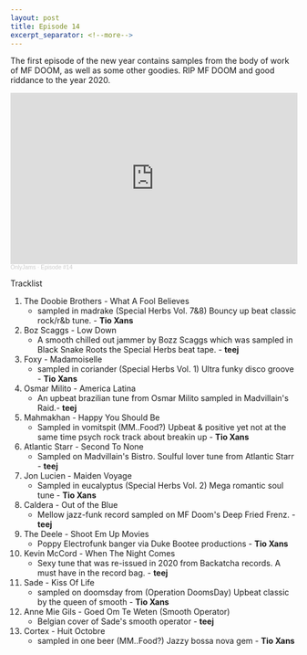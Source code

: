 ```yaml
---
layout: post
title: Episode 14
excerpt_separator: <!--more-->
---
```

The first episode of the new year contains samples from the body of work of MF DOOM, as well as some other goodies. RIP MF DOOM and good riddance to the year 2020.
<iframe width="100%" height="300" scrolling="no" frameborder="no" allow="autoplay" src="https://w.soundcloud.com/player/?url=https%3A//api.soundcloud.com/tracks/958431385&color=%23ff5500&auto_play=false&hide_related=false&show_comments=true&show_user=true&show_reposts=false&show_teaser=true&visual=true"></iframe><div style="font-size: 10px; color: #cccccc;line-break: anywhere;word-break: normal;overflow: hidden;white-space: nowrap;text-overflow: ellipsis; font-family: Interstate,Lucida Grande,Lucida Sans Unicode,Lucida Sans,Garuda,Verdana,Tahoma,sans-serif;font-weight: 100;"><a href="https://soundcloud.com/onlyjamsradio" title="OnlyJams" target="_blank" style="color: #cccccc; text-decoration: none;">OnlyJams</a> · <a href="https://soundcloud.com/onlyjamsradio/episode-14" title="Episode #14" target="_blank" style="color: #cccccc; text-decoration: none;">Episode #14</a></div>
<!--more-->

Tracklist

1. The Doobie Brothers - What A Fool Believes
    * sampled in madrake (Special Herbs Vol. 7&8) Bouncy up beat classic rock/r&b tune. - **Tio Xans**
2. Boz Scaggs - Low Down 
    * A smooth chilled out jammer by Bozz Scaggs which was sampled in Black Snake Roots the Special Herbs beat tape. - **teej**
3. Foxy - Madamoiselle
    * sampled in coriander (Special Herbs Vol. 1) Ultra funky disco groove - **Tio Xans**
4. Osmar Milito - America Latina
    * An upbeat brazilian tune from Osmar Milito sampled in Madvillain's Raid.- **teej**
5. Mahmakhan - Happy You Should Be
    * Sampled in vomitspit (MM..Food?) Upbeat & positive yet not at the same time psych rock track about breakin up - **Tio Xans**
6. Atlantic Starr - Second To None
    * Sampled on Madvillain's Bistro. Soulful lover tune from Atlantic Starr - **teej**
7. Jon Lucien - Maiden Voyage
    * Sampled in eucalyptus (Special Herbs Vol. 2) Mega romantic soul tune  - **Tio Xans**
8. Caldera - Out of the Blue
    * Mellow jazz-funk record sampled on MF Doom's Deep Fried Frenz. - **teej**
9. The Deele - Shoot Em Up Movies
    * Poppy Electrofunk banger via Duke Bootee productions - **Tio Xans**
10. Kevin McCord - When The Night Comes
    * Sexy tune that was re-issued in 2020 from Backatcha records. A must have in the record bag. - **teej**
11. Sade - Kiss Of Life
    * sampled on doomsday from (Operation DoomsDay) Upbeat classic by the queen of smooth - **Tio Xans**
12. Anne Mie Gils - Goed Om Te Weten (Smooth Operator)
    * Belgian cover of Sade's smooth operator - **teej**
13. Cortex - Huit Octobre
    * sampled in one beer (MM..Food?) Jazzy bossa nova gem - **Tio Xans**
